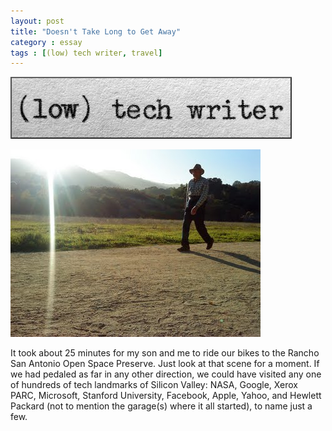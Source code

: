 ```yaml
---
layout: post
title: "Doesn't Take Long to Get Away"
category : essay
tags : [(low) tech writer, travel]
---
```

[![low tech writer](/assets/ltw/header14.jpg)](http://lowtechwriter.com)

[![A Thousand Words](/assets/ltw/athousandwords.jpg)](/assets/ltw/athousandwordsbg.jpg)

It took about 25 minutes for my son and me to ride our bikes to the Rancho San Antonio Open Space Preserve. Just look at that scene for a moment. If we had pedaled as far in any other direction, we could have visited any one of hundreds of tech landmarks of Silicon Valley: NASA, Google, Xerox PARC, Microsoft, Stanford University, Facebook, Apple, Yahoo, and Hewlett Packard (not to mention the garage(s) where it all started), to name just a few. 
